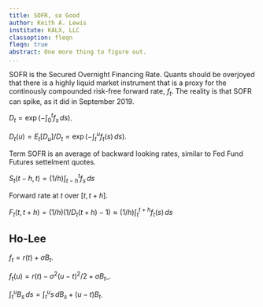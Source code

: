 ```yaml
---
title: SOFR, so Good
author: Keith A. Lewis
institute: KALX, LLC
classoption: fleqn
fleqn: true
abstract: One more thing to figure out.
...
```


SOFR is the Secured Overnight Financing Rate. Quants should be overjoyed
that there is a highly liquid market instrument that is a proxy
for the continously compounded risk-free forward rate, $f_t$.
The reality is that SOFR can spike, as it did in September 2019.

$D_t = \exp(-\int_0^t f_s\,ds)$.

$D_t(u) = E_t[D_u]/D_t = \exp(-\int_t^u f_t(s)\,ds)$.

Term SOFR is an average of backward looking rates, similar to Fed Fund Futures settelment quotes.

$S_t(t - h, t) = (1/h)\int_{t - h}^t f_s\,ds$

Forward rate at $t$ over $[t, t + h]$.

$F_t(t, t + h) = (1/h)(1/D_t(t + h) - 1) \approx (1/h)\int_t^{t + h} f_t(s)\,ds$

## Ho-Lee

$f_t = r(t) + \sigma B_t$.

$f_t(u) = r(t) - \sigma^2 (u - t)^2/2 + \sigma B_t$_.

$\int_t^u B_s\,ds = \int_t^u s\,dB_s + (u - t) B_t$.
